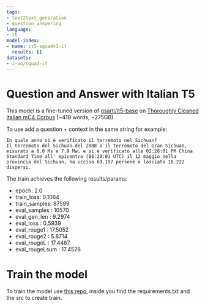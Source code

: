 ```yaml
---
tags:
- text2text_generation
- question_answering
language:
- it
model-index:
- name: it5-squadv1-it
  results: []
datasets:
- z-uo/squad-it
---
```


# Question and Answer with Italian T5

This model is a fine-tuned version of [gsarti/it5-base](https://huggingface.co/gsarti/it5-base) on [Thoroughly Cleaned Italian mC4 Corpus](https://huggingface.co/datasets/gsarti/clean_mc4_it) (~41B words, ~275GB).

To use add a question + context in the same string for example:
```
In quale anno si è verificato il terremoto nel Sichuan?
Il terremoto del Sichuan del 2008 o il terremoto del Gran Sichuan, misurato a 8.0 Ms e 7.9 Mw, e si è verificato alle 02:28:01 PM China Standard Time all' epicentro (06:28:01 UTC) il 12 maggio nella provincia del Sichuan, ha ucciso 69.197 persone e lasciato 18.222 dispersi.
```

The train achieves the following results/params:
 - epoch: 2.0
 - train_loss: 0.1064
 - train_samples: 87599
 - eval_samples : 10570
 - eval_gen_len : 9.2974
 - eval_loss : 0.5939
 - eval_rouge1 : 17.5052
 - eval_rouge2 : 5.8714
 - eval_rougeL : 17.4487
 - eval_rougeLsum : 17.4528
 
# Train the model
To train the model use [this repo](https://gitlab.com/nicolalandro/qandatrain), inside you find the requirements.txt and the src to create train.

